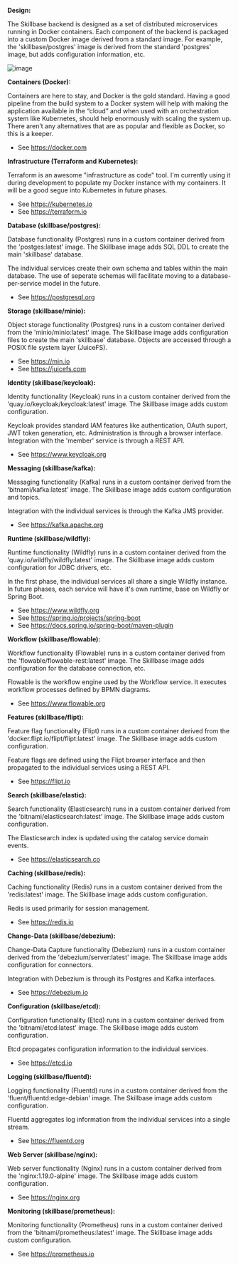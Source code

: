 **Design:**

The Skillbase backend is designed as a set of distributed microservices running in Docker containers. Each component of the backend is packaged into a custom Docker image derived from a standard image. For example, the 'skillbase/postgres' image is derived from the standard 'postgres' image, but adds configuration information, etc.

![image](https://github.com/stephenbuck/skillbase/assets/1750488/857efe62-18e9-4426-b38f-1d339c8b4a8c)

**Containers (Docker):**

Containers are here to stay, and Docker is the gold standard. Having a good pipeline from the build system to a Docker system will help with making the application available in the “cloud” and when used with an orchestration system like Kubernetes, should help enormously with scaling the system up. There aren’t any alternatives that are as popular and flexible as Docker, so this is a keeper.

* See https://docker.com

**Infrastructure (Terraform and Kubernetes):**

Terraform is an awesome "infrastructure as code" tool. I'm currently using it during development to populate my Docker instance with my containers. It will be a good segue into Kubernetes in future phases.

* See https://kubernetes.io
* See https://terraform.io

**Database (skillbase/postgres):**

Database functionality (Postgres) runs in a custom container derived from the 'postges:latest' image. The Skillbase image adds SQL DDL to create the main 'skillbase' database.

The individual services create their own schema and tables within the main database.
The use of seperate schemas will facilitate moving to a database-per-service model
in the future.

* See https://postgresql.org

**Storage (skillbase/minio):**

Object storage functionality (Postgres) runs in a custom container derived from the 'minio/minio:latest' image. The Skillbase image adds configuration files to create the main 'skillbase' database. Objects are accessed through a
POSIX file system layer (JuiceFS).

* See https://min.io
* See https://juicefs.com

**Identity (skillbase/keycloak):**

Identity functionality (Keycloak) runs in a custom container derived from the
'quay.io/keycloak/keycloak:latest' image. The Skillbase image adds custom configuration.

Keycloak provides standard IAM features like authentication, OAuth suport, JWT token
generation, etc. Administration is through a browser interface. Integration with
the 'member' service is through a REST API.

* See https://www.keycloak.org

**Messaging (skillbase/kafka):**

Messaging functionality (Kafka) runs in a custom container derived from the 'bitnami/kafka:latest' image. The Skillbase image adds custom configuration and topics.

Integration with the individual services is through the Kafka JMS provider.

* See https://kafka.apache.org

**Runtime (skillbase/wildfly):**

Runtime functionality (Wildfly) runs in a custom container derived from the
'quay.io/wildfly/wildfly:latest' image. The Skillbase image adds custom configuration
for JDBC drivers, etc.

In the first phase, the individual services all share a single Wildfly instance.
In future phases, each service will have it's own runtime, base on Wildfly or
Spring Boot.

* See https://www.wildfly.org
* See https://spring.io/projects/spring-boot
* See https://docs.spring.io/spring-boot/maven-plugin

**Workflow (skillbase/flowable):**

Workflow functionality (Flowable) runs in a custom container derived from the
'flowable/flowable-rest:latest' image. The Skillbase image adds configuration
for the database connection, etc.

Flowable is the workflow engine used by the Workflow service. It executes workflow
processes defined by BPMN diagrams.

* See https://www.flowable.org

**Features (skillbase/flipt):**

Feature flag functionality (Flipt) runs in a custom container derived from the
'docker.flipt.io/flipt/flipt:latest' image. The Skillbase image adds custom
configuration.

Feature flags are defined using the Flipt browser interface and then
propagated to the individual services using a REST API.

* See https://flipt.io

**Search (skillbase/elastic):**

Search functionality (Elasticsearch) runs in a custom container derived from the
'bitnami/elasticsearch:latest' image. The Skillbase image adds custom
configuration.

The Elasticsearch index is updated using the catalog service domain events.

* See https://elasticsearch.co

**Caching (skillbase/redis):**

Caching functionality (Redis) runs in a custom container derived from the 'redis:latest'
image. The Skillbase image adds custom configuration.

Redis is used primarily for session management.

* See https://redis.io

**Change-Data (skillbase/debezium):**

Change-Data Capture functionality (Debezium) runs in a custom container derived from the 'debezium/server:latest' image. The Skillbase image adds configuration for connectors.

Integration with Debezium is through its Postgres and Kafka interfaces.

* See https://debezium.io

**Configuration (skillbase/etcd):**

Configuration functionality (Etcd) runs in a custom container derived from the 'bitnami/etcd:latest' image. The Skillbase image adds custom configuration.

Etcd propagates configuration information to the individual services.

* See https://etcd.io

**Logging (skillbase/fluentd):**

Logging functionality (Fluentd) runs in a custom container derived from the 'fluent/fluentd:edge-debian' image. The Skillbase image adds custom configuration.

Fluentd aggregates log information from the individual services into a single stream.

* See https://fluentd.org

**Web Server (skillbase/nginx):**

Web server functionality (Nginx) runs in a custom container derived from the 'nginx:1.19.0-alpine' image. The Skillbase image adds custom configuration.

* See https://nginx.org

**Monitoring (skillbase/prometheus):**

Monitoring functionality (Prometheus) runs in a custom container derived from the 'bitnami/prometheus:latest' image. The Skillbase image adds custom configuration.

* See https://prometheus.io
